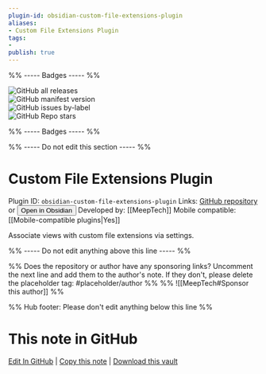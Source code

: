 ```yaml
---
plugin-id: obsidian-custom-file-extensions-plugin
aliases:
- Custom File Extensions Plugin
tags: 
- 
publish: true
---
```


%% ----- Badges ----- %%

![GitHub all releases](https://img.shields.io/github/downloads/MeepTech/obsidian-custom-file-extensions-plugin/total?color=573E7A&logo=github&style=for-the-badge)   
![GitHub manifest version](https://img.shields.io/github/manifest-json/v/MeepTech/obsidian-custom-file-extensions-plugin?color=573E7A&logo=github&style=for-the-badge)   
![GitHub issues by-label](https://img.shields.io/github/issues/MeepTech/obsidian-custom-file-extensions-plugin/help%20wanted?color=573E7A&logo=github&style=for-the-badge)   
![GitHub Repo stars](https://img.shields.io/github/stars/MeepTech/obsidian-custom-file-extensions-plugin?color=573E7A&logo=github&style=for-the-badge)

%% ----- Badges ----- %%

%% ----- Do not edit this section ----- %%

# Custom File Extensions Plugin

Plugin ID: `obsidian-custom-file-extensions-plugin`
Links: [GitHub repository](https://github.com/MeepTech/obsidian-custom-file-extensions-plugin) or [<button id=HH>Open in Obsidian</button>](obsidian://show-plugin?id=obsidian-custom-file-extensions-plugin)
Developed by: [[MeepTech]]
Mobile compatible: [[Mobile-compatible plugins|Yes]]

Associate views with custom file extensions via settings.

%% ----- Do not edit anything above this line ----- %% 

%% Does the repository or author have any sponsoring links? Uncomment the next line and add them to the author's note. If they don't, please delete the placeholder tag: #placeholder/author %%
%% ![[MeepTech#Sponsor this author]] %%

%% Hub footer: Please don't edit anything below this line %%

# This note in GitHub

<span class="git-footer">[Edit In GitHub](https://github.dev/obsidian-community/obsidian-hub/blob/main/02%20-%20Community%20Expansions/02.05%20All%20Community%20Expansions/Plugins/obsidian-custom-file-extensions-plugin.md "git-hub-edit-note") | [Copy this note](https://raw.githubusercontent.com/obsidian-community/obsidian-hub/main/02%20-%20Community%20Expansions/02.05%20All%20Community%20Expansions/Plugins/obsidian-custom-file-extensions-plugin.md "git-hub-copy-note") | [Download this vault](https://github.com/obsidian-community/obsidian-hub/archive/refs/heads/main.zip "git-hub-download-vault") </span>
